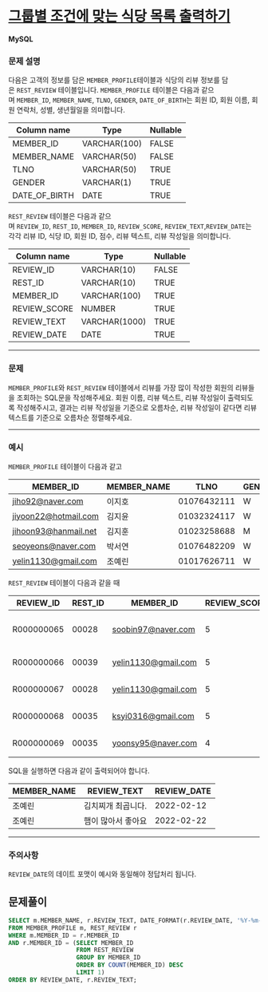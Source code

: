 # [그룹별 조건에 맞는 식당 목록 출력하기](https://school.programmers.co.kr/learn/courses/30/lessons/131124)

**MySQL**

### **문제 설명**

다음은 고객의 정보를 담은 `MEMBER_PROFILE`테이블과 식당의 리뷰 정보를 담은 `REST_REVIEW` 테이블입니다. `MEMBER_PROFILE` 테이블은 다음과 같으며 `MEMBER_ID`, `MEMBER_NAME`, `TLNO`, `GENDER`, `DATE_OF_BIRTH`는 회원 ID, 회원 이름, 회원 연락처, 성별, 생년월일을 의미합니다.

| Column name | Type | Nullable |
| --- | --- | --- |
| MEMBER_ID | VARCHAR(100) | FALSE |
| MEMBER_NAME | VARCHAR(50) | FALSE |
| TLNO | VARCHAR(50) | TRUE |
| GENDER | VARCHAR(1) | TRUE |
| DATE_OF_BIRTH | DATE | TRUE |

`REST_REVIEW` 테이블은 다음과 같으며 `REVIEW_ID`, `REST_ID`, `MEMBER_ID`, `REVIEW_SCORE`, `REVIEW_TEXT`,`REVIEW_DATE`는 각각 리뷰 ID, 식당 ID, 회원 ID, 점수, 리뷰 텍스트, 리뷰 작성일을 의미합니다.

| Column name | Type | Nullable |
| --- | --- | --- |
| REVIEW_ID | VARCHAR(10) | FALSE |
| REST_ID | VARCHAR(10) | TRUE |
| MEMBER_ID | VARCHAR(100) | TRUE |
| REVIEW_SCORE | NUMBER | TRUE |
| REVIEW_TEXT | VARCHAR(1000) | TRUE |
| REVIEW_DATE | DATE | TRUE |

---

### 문제

`MEMBER_PROFILE`와 `REST_REVIEW` 테이블에서 리뷰를 가장 많이 작성한 회원의 리뷰들을 조회하는 SQL문을 작성해주세요. 회원 이름, 리뷰 텍스트, 리뷰 작성일이 출력되도록 작성해주시고, 결과는 리뷰 작성일을 기준으로 오름차순, 리뷰 작성일이 같다면 리뷰 텍스트를 기준으로 오름차순 정렬해주세요.

---

### 예시

`MEMBER_PROFILE` 테이블이 다음과 같고

| MEMBER_ID | MEMBER_NAME | TLNO | GENDER | DATE_OF_BIRTH |
| --- | --- | --- | --- | --- |
| jiho92@naver.com | 이지호 | 01076432111 | W | 1992-02-12 |
| jiyoon22@hotmail.com | 김지윤 | 01032324117 | W | 1992-02-22 |
| jihoon93@hanmail.net | 김지훈 | 01023258688 | M | 1993-02-23 |
| seoyeons@naver.com | 박서연 | 01076482209 | W | 1993-03-16 |
| yelin1130@gmail.com | 조예린 | 01017626711 | W | 1990-11-30 |

`REST_REVIEW` 테이블이 다음과 같을 때

| REVIEW_ID | REST_ID | MEMBER_ID | REVIEW_SCORE | REVIEW_TEXT | REVIEW_DATE |
| --- | --- | --- | --- | --- | --- |
| R000000065 | 00028 | soobin97@naver.com | 5 | 부찌 국물에서 샤브샤브 맛이나고 깔끔 | 2022-04-12 |
| R000000066 | 00039 | yelin1130@gmail.com | 5 | 김치찌개 최곱니다. | 2022-02-12 |
| R000000067 | 00028 | yelin1130@gmail.com | 5 | 햄이 많아서 좋아요 | 2022-02-22 |
| R000000068 | 00035 | ksyi0316@gmail.com | 5 | 숙성회가 끝내줍니다. | 2022-02-15 |
| R000000069 | 00035 | yoonsy95@naver.com | 4 | 비린내가 전혀없어요. | 2022-04-16 |

SQL을 실행하면 다음과 같이 출력되어야 합니다.

| MEMBER_NAME | REVIEW_TEXT | REVIEW_DATE |
| --- | --- | --- |
| 조예린 | 김치찌개 최곱니다. | 2022-02-12 |
| 조예린 | 햄이 많아서 좋아요 | 2022-02-22 |

---

### 주의사항

`REVIEW_DATE`의 데이트 포맷이 예시와 동일해야 정답처리 됩니다.


## 문제풀이
```sql
SELECT m.MEMBER_NAME, r.REVIEW_TEXT, DATE_FORMAT(r.REVIEW_DATE, '%Y-%m-%d') AS REVIEW_DATE
FROM MEMBER_PROFILE m, REST_REVIEW r
WHERE m.MEMBER_ID = r.MEMBER_ID 
AND r.MEMBER_ID = (SELECT MEMBER_ID
                   FROM REST_REVIEW
                   GROUP BY MEMBER_ID
                   ORDER BY COUNT(MEMBER_ID) DESC
                   LIMIT 1)
ORDER BY REVIEW_DATE, r.REVIEW_TEXT;
```
